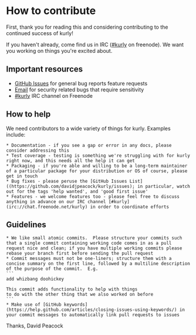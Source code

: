 # How to contribute

First, thank you for reading this and considering contributing to the continued success of kurly!

If you haven't already, come find us in IRC ([#kurly](irc://chat.freenode.net/kurly) on freenode). We want you working on things you're excited about.

## Important resources

* [GitHub Issues](https://github.com/davidjpeacock/kurly/issues) for general bug reports feature requests
* [Email](mailto:david.j.peacock@gmail.com) for security related bugs that require sensitivity
* [#kurly](irc://chat.freenode.net/kurly) IRC channel on Freenode

## How to help

We need contributors to a wide variety of things for kurly.  Examples include:

    * Documentation - if you see a gap or error in any docs, please consider addressing this
    * Test coverage - testing is something we're struggling with for kurly right now, and this needs all the help it can get
    * Packaging - if you're able and willing to be a long-term maintainer of a particular package for your distribution or OS of course, please get in touch
    * Bug fixes - please peruse the [GitHub Issues List]((https://github.com/davidjpeacock/kurly/issues); in particular, watch out for the tags 'help wanted', and 'good first issue'
    * Features - we welcome features too - please feel free to discuss anything in advance on our IRC channel [#kurly](irc://chat.freenode.net/kurly) in order to coordinate efforts

## Guidelines

    * We like small atomic commits.  Please structure your commits such that a single commit containing working code comes in as a pull request nice and clean; if you have multiple working commits please rebase your branch first before sending the pull request
    * Commit messages must not be one-liners; structure them with a concise summary on the first line, followed by a multiline description of the purpose of the commit.  E.g.
    ```
    add whizbang doohickey

    This commit adds functionality to help with things
    to do with the other thing that we also worked on before
    ```
    * Make use of [GitHub keywords](https://help.github.com/articles/closing-issues-using-keywords/) in your commit messages to automatically link pull requests to issues

Thanks,
David Peacock

